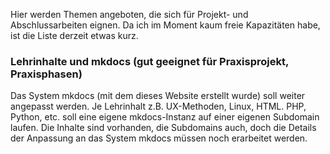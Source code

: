 Hier werden Themen angeboten, die sich für Projekt- und Abschlussarbeiten eignen. Da ich im Moment kaum freie Kapazitäten habe, ist die Liste derzeit etwas kurz.

### Lehrinhalte und mkdocs (gut geeignet für Praxisprojekt, Praxisphasen) ###
Das System mkdocs (mit dem dieses Website erstellt wurde) soll weiter angepasst werden. Je Lehrinhalt z.B. UX-Methoden, Linux, HTML. PHP, Python, etc. soll eine eigene mkdocs-Instanz auf einer eigenen Subdomain laufen. Die Inhalte sind vorhanden, die Subdomains auch, doch die Details der Anpassung an das System mkdocs müssen noch erarbeitet werden.  


